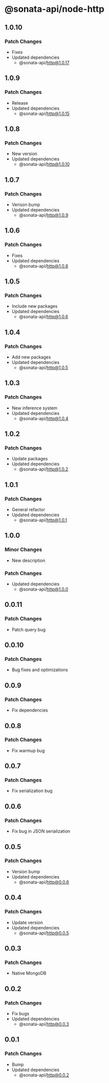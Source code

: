 # @sonata-api/node-http

## 1.0.10

### Patch Changes

- Fixes
- Updated dependencies
  - @sonata-api/http@1.0.17

## 1.0.9

### Patch Changes

- Release
- Updated dependencies
  - @sonata-api/http@1.0.15

## 1.0.8

### Patch Changes

- New version
- Updated dependencies
  - @sonata-api/http@1.0.10

## 1.0.7

### Patch Changes

- Verison bump
- Updated dependencies
  - @sonata-api/http@1.0.9

## 1.0.6

### Patch Changes

- Fixes
- Updated dependencies
  - @sonata-api/http@1.0.8

## 1.0.5

### Patch Changes

- Include new packages
- Updated dependencies
  - @sonata-api/http@1.0.6

## 1.0.4

### Patch Changes

- Add new packages
- Updated dependencies
  - @sonata-api/http@1.0.5

## 1.0.3

### Patch Changes

- New inference system
- Updated dependencies
  - @sonata-api/http@1.0.4

## 1.0.2

### Patch Changes

- Update packages
- Updated dependencies
  - @sonata-api/http@1.0.2

## 1.0.1

### Patch Changes

- General refactor
- Updated dependencies
  - @sonata-api/http@1.0.1

## 1.0.0

### Minor Changes

- New description

### Patch Changes

- Updated dependencies
  - @sonata-api/http@1.0.0

## 0.0.11

### Patch Changes

- Patch query bug

## 0.0.10

### Patch Changes

- Bug fixes and optimizations

## 0.0.9

### Patch Changes

- Fix dependencies

## 0.0.8

### Patch Changes

- Fix warmup bug

## 0.0.7

### Patch Changes

- Fix serialization bug

## 0.0.6

### Patch Changes

- Fix bug in JSON serialization

## 0.0.5

### Patch Changes

- Version bump
- Updated dependencies
  - @sonata-api/http@0.0.6

## 0.0.4

### Patch Changes

- Update version
- Updated dependencies
  - @sonata-api/http@0.0.5

## 0.0.3

### Patch Changes

- Native MongoDB

## 0.0.2

### Patch Changes

- Fix bugs
- Updated dependencies
  - @sonata-api/http@0.0.3

## 0.0.1

### Patch Changes

- Bump
- Updated dependencies
  - @sonata-api/http@0.0.2

